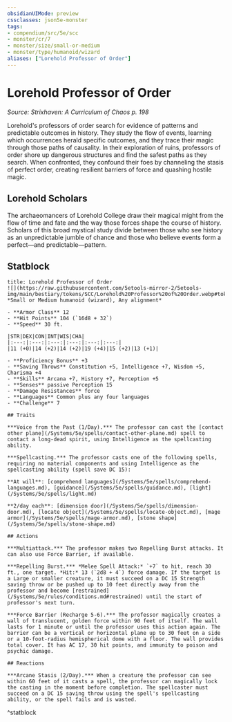 ```yaml
---
obsidianUIMode: preview
cssclasses: json5e-monster
tags:
- compendium/src/5e/scc
- monster/cr/7
- monster/size/small-or-medium
- monster/type/humanoid/wizard
aliases: ["Lorehold Professor of Order"]
---
```

# Lorehold Professor of Order
*Source: Strixhaven: A Curriculum of Chaos p. 198*  

Lorehold's professors of order search for evidence of patterns and predictable outcomes in history. They study the flow of events, learning which occurrences herald specific outcomes, and they trace their magic through those paths of causality. In their exploration of ruins, professors of order shore up dangerous structures and find the safest paths as they search. When confronted, they confound their foes by channeling the stasis of perfect order, creating resilient barriers of force and quashing hostile magic.

## Lorehold Scholars

The archaeomancers of Lorehold College draw their magical might from the flow of time and fate and the way those forces shape the course of history. Scholars of this broad mystical study divide between those who see history as an unpredictable jumble of chance and those who believe events form a perfect—and predictable—pattern.

## Statblock

```ad-statblock
title: Lorehold Professor of Order
![](https://raw.githubusercontent.com/5etools-mirror-2/5etools-img/main/bestiary/tokens/SCC/Lorehold%20Professor%20of%20Order.webp#token)
*Small or Medium humanoid (wizard), Any alignment*

- **Armor Class** 12
- **Hit Points** 104 (`16d8 + 32`)
- **Speed** 30 ft.

|STR|DEX|CON|INT|WIS|CHA|
|:---:|:---:|:---:|:---:|:---:|:---:|
|11 (+0)|14 (+2)|14 (+2)|19 (+4)|15 (+2)|13 (+1)|

- **Proficiency Bonus** +3
- **Saving Throws** Constitution +5, Intelligence +7, Wisdom +5, Charisma +4
- **Skills** Arcana +7, History +7, Perception +5
- **Senses** passive Perception 15
- **Damage Resistances** force
- **Languages** Common plus any four languages
- **Challenge** 7

## Traits

***Voice from the Past (1/Day).*** The professor can cast the [contact other plane](/Systems/5e/spells/contact-other-plane.md) spell to contact a long-dead spirit, using Intelligence as the spellcasting ability.

***Spellcasting.*** The professor casts one of the following spells, requiring no material components and using Intelligence as the spellcasting ability (spell save DC 15):

**At will**: [comprehend languages](/Systems/5e/spells/comprehend-languages.md), [guidance](/Systems/5e/spells/guidance.md), [light](/Systems/5e/spells/light.md)

**2/day each**: [dimension door](/Systems/5e/spells/dimension-door.md), [locate object](/Systems/5e/spells/locate-object.md), [mage armor](/Systems/5e/spells/mage-armor.md), [stone shape](/Systems/5e/spells/stone-shape.md)

## Actions

***Multiattack.*** The professor makes two Repelling Burst attacks. It can also use Force Barrier, if available.

***Repelling Burst.*** *Melee Spell Attack:* `+7` to hit, reach 30 ft., one target. *Hit:* 13 (`2d8 + 4`) force damage. If the target is a Large or smaller creature, it must succeed on a DC 15 Strength saving throw or be pushed up to 10 feet directly away from the professor and become [restrained](/Systems/5e/rules/conditions.md#restrained) until the start of professor's next turn.

***Force Barrier (Recharge 5-6).*** The professor magically creates a wall of translucent, golden force within 90 feet of itself. The wall lasts for 1 minute or until the professor uses this action again. The barrier can be a vertical or horizontal plane up to 30 feet on a side or a 10-foot-radius hemispherical dome with a floor. The wall provides total cover. It has AC 17, 30 hit points, and immunity to poison and psychic damage.

## Reactions

***Arcane Stasis (2/Day).*** When a creature the professor can see within 60 feet of it casts a spell, the professor can magically lock the casting in the moment before completion. The spellcaster must succeed on a DC 15 saving throw using the spell's spellcasting ability, or the spell fails and is wasted.
```
^statblock